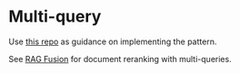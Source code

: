 # Multi-query

Use [this repo](https://github.com/langchain-ai/langchain/tree/master/templates/rag-pinecone-multi-query) as guidance on implementing the pattern.

See [RAG Fusion](https://github.com/langchain-ai/langchain/tree/master/templates/rag-fusion) for document reranking with multi-queries.
